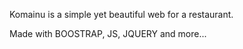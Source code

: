 Komainu is a simple yet beautiful web for a restaurant.

Made with BOOSTRAP, JS, JQUERY and more...
